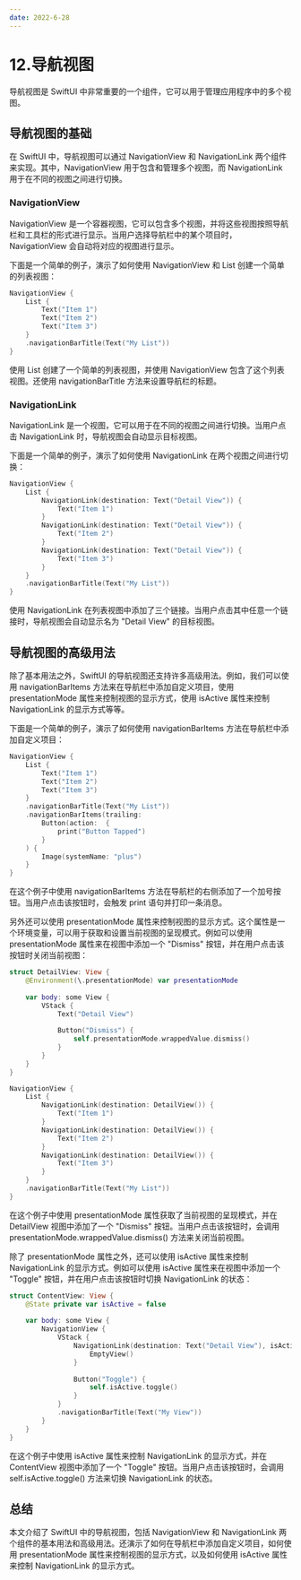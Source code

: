 ```yaml
---
date: 2022-6-28
---
```


# 12.导航视图

导航视图是 SwiftUI 中非常重要的一个组件，它可以用于管理应用程序中的多个视图。

## 导航视图的基础
在 SwiftUI 中，导航视图可以通过 NavigationView 和 NavigationLink 两个组件来实现。其中，NavigationView 用于包含和管理多个视图，而 NavigationLink 用于在不同的视图之间进行切换。

### NavigationView
NavigationView 是一个容器视图，它可以包含多个视图，并将这些视图按照导航栏和工具栏的形式进行显示。当用户选择导航栏中的某个项目时，NavigationView 会自动将对应的视图进行显示。<br>

下面是一个简单的例子，演示了如何使用 NavigationView 和 List 创建一个简单的列表视图：
``` swift
NavigationView {
    List {
        Text("Item 1")
        Text("Item 2")
        Text("Item 3")
    }
    .navigationBarTitle(Text("My List"))
}
``` 
使用 List 创建了一个简单的列表视图，并使用 NavigationView 包含了这个列表视图。还使用 navigationBarTitle 方法来设置导航栏的标题。


### NavigationLink
NavigationLink 是一个视图，它可以用于在不同的视图之间进行切换。当用户点击 NavigationLink 时，导航视图会自动显示目标视图。<br>

下面是一个简单的例子，演示了如何使用 NavigationLink 在两个视图之间进行切换：
``` swift
NavigationView {
    List {
        NavigationLink(destination: Text("Detail View")) {
            Text("Item 1")
        }
        NavigationLink(destination: Text("Detail View")) {
            Text("Item 2")
        }
        NavigationLink(destination: Text("Detail View")) {
            Text("Item 3")
        }
    }
    .navigationBarTitle(Text("My List"))
}
``` 
使用 NavigationLink 在列表视图中添加了三个链接。当用户点击其中任意一个链接时，导航视图会自动显示名为 "Detail View" 的目标视图。

## 导航视图的高级用法
除了基本用法之外，SwiftUI 的导航视图还支持许多高级用法。例如，我们可以使用 navigationBarItems 方法来在导航栏中添加自定义项目，使用 presentationMode 属性来控制视图的显示方式，使用 isActive 属性来控制 NavigationLink 的显示方式等等。<br>

下面是一个简单的例子，演示了如何使用 navigationBarItems 方法在导航栏中添加自定义项目：
``` swift
NavigationView {
    List {
        Text("Item 1")
        Text("Item 2")
        Text("Item 3")
    }
    .navigationBarTitle(Text("My List"))
    .navigationBarItems(trailing:
        Button(action:  {
            print("Button Tapped")
        }
    ) {
        Image(systemName: "plus")
    }
}
``` 

在这个例子中使用 navigationBarItems 方法在导航栏的右侧添加了一个加号按钮。当用户点击该按钮时，会触发 print 语句并打印一条消息。<br>

另外还可以使用 presentationMode 属性来控制视图的显示方式。这个属性是一个环境变量，可以用于获取和设置当前视图的呈现模式。例如可以使用 presentationMode 属性来在视图中添加一个 "Dismiss" 按钮，并在用户点击该按钮时关闭当前视图：

```swift
struct DetailView: View {
    @Environment(\.presentationMode) var presentationMode
    
    var body: some View {
        VStack {
            Text("Detail View")
            
            Button("Dismiss") {
                self.presentationMode.wrappedValue.dismiss()
            }
        }
    }
}

NavigationView {
    List {
        NavigationLink(destination: DetailView()) {
            Text("Item 1")
        }
        NavigationLink(destination: DetailView()) {
            Text("Item 2")
        }
        NavigationLink(destination: DetailView()) {
            Text("Item 3")
        }
    }
    .navigationBarTitle(Text("My List"))
}
```
在这个例子中使用 presentationMode 属性获取了当前视图的呈现模式，并在 DetailView 视图中添加了一个 "Dismiss" 按钮。当用户点击该按钮时，会调用 presentationMode.wrappedValue.dismiss() 方法来关闭当前视图。<br>

除了 presentationMode 属性之外，还可以使用 isActive 属性来控制 NavigationLink 的显示方式。例如可以使用 isActive 属性来在视图中添加一个 "Toggle" 按钮，并在用户点击该按钮时切换 NavigationLink 的状态：
``` swift
struct ContentView: View {
    @State private var isActive = false
    
    var body: some View {
        NavigationView {
            VStack {
                NavigationLink(destination: Text("Detail View"), isActive: $isActive) {
                    EmptyView()
                }
                
                Button("Toggle") {
                    self.isActive.toggle()
                }
            }
            .navigationBarTitle(Text("My View"))
        }
    }
}
```
在这个例子中使用 isActive 属性来控制 NavigationLink 的显示方式，并在 ContentView 视图中添加了一个 "Toggle" 按钮。当用户点击该按钮时，会调用 self.isActive.toggle() 方法来切换 NavigationLink 的状态。

## 总结
本文介绍了 SwiftUI 中的导航视图，包括 NavigationView 和 NavigationLink 两个组件的基本用法和高级用法。还演示了如何在导航栏中添加自定义项目，如何使用 presentationMode 属性来控制视图的显示方式，以及如何使用 isActive 属性来控制 NavigationLink 的显示方式。


